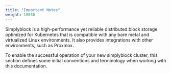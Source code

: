 ```yaml
---
title: "Important Notes"
weight: 10050
---
```


Simplyblock is a high-performance yet reliable distributed block storage optimized for Kubernetes that is compatible with any bare
metal and virtualized Linux environments. It also provides integrations with other environments, such as Proxmox.

To enable the successful operation of your new simplyblock cluster, this section defines some initial conventions and
terminology when working with this documentation.
